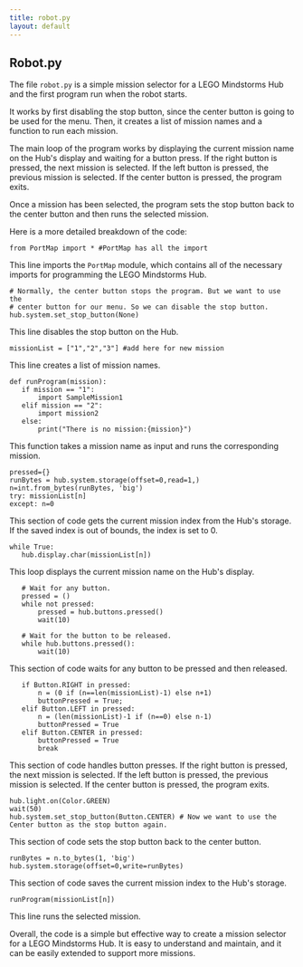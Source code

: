 ```yaml
---
title: robot.py
layout: default
---
```

## Robot.py

The file `robot.py` is a simple mission selector for a LEGO Mindstorms Hub and the first program run when the robot starts. 

It works by first disabling the stop button, since the center button is going to be used for the menu. Then, it creates a list of mission names and a function to run each mission.

The main loop of the program works by displaying the current mission name on the Hub's display and waiting for a button press. If the right button is pressed, the next mission is selected. If the left button is pressed, the previous mission is selected. If the center button is pressed, the program exits.

Once a mission has been selected, the program sets the stop button back to the center button and then runs the selected mission.

Here is a more detailed breakdown of the code:

`from PortMap import * #PortMap has all the import`

This line imports the `PortMap` module, which contains all of the necessary imports for programming the LEGO Mindstorms Hub.

```
# Normally, the center button stops the program. But we want to use the
# center button for our menu. So we can disable the stop button.
hub.system.set_stop_button(None)
```

This line disables the stop button on the Hub.

`missionList = ["1","2","3"] #add here for new mission`

This line creates a list of mission names.

```
def runProgram(mission):
   if mission == "1":
       import SampleMission1
   elif mission == "2":
       import mission2
   else:
       print("There is no mission:{mission}")
```

This function takes a mission name as input and runs the corresponding mission.

```
pressed={}
runBytes = hub.system.storage(offset=0,read=1,)
n=int.from_bytes(runBytes, 'big')
try: missionList[n]
except: n=0
```

This section of code gets the current mission index from the Hub's storage. If the saved index is out of bounds, the index is set to 0.

```
while True:
   hub.display.char(missionList[n])
```

This loop displays the current mission name on the Hub's display.

```
   # Wait for any button.
   pressed = ()
   while not pressed:
       pressed = hub.buttons.pressed()
       wait(10)

   # Wait for the button to be released.
   while hub.buttons.pressed():
       wait(10)
```

This section of code waits for any button to be pressed and then released.

```
   if Button.RIGHT in pressed:
       n = (0 if (n==len(missionList)-1) else n+1)
       buttonPressed = True;
   elif Button.LEFT in pressed:
       n = (len(missionList)-1 if (n==0) else n-1)
       buttonPressed = True
   elif Button.CENTER in pressed:
       buttonPressed = True
       break
```

This section of code handles button presses. If the right button is pressed, the next mission is selected. If the left button is pressed, the previous mission is selected. If the center button is pressed, the program exits.

```
hub.light.on(Color.GREEN)
wait(50)
hub.system.set_stop_button(Button.CENTER) # Now we want to use the Center button as the stop button again.
```
This section of code sets the stop button back to the center button.

```
runBytes = n.to_bytes(1, 'big')
hub.system.storage(offset=0,write=runBytes)
```

This section of code saves the current mission index to the Hub's storage.

`runProgram(missionList[n])`

This line runs the selected mission.

Overall, the code is a simple but effective way to create a mission selector for a LEGO Mindstorms Hub. It is easy to understand and maintain, and it can be easily extended to support more missions.
